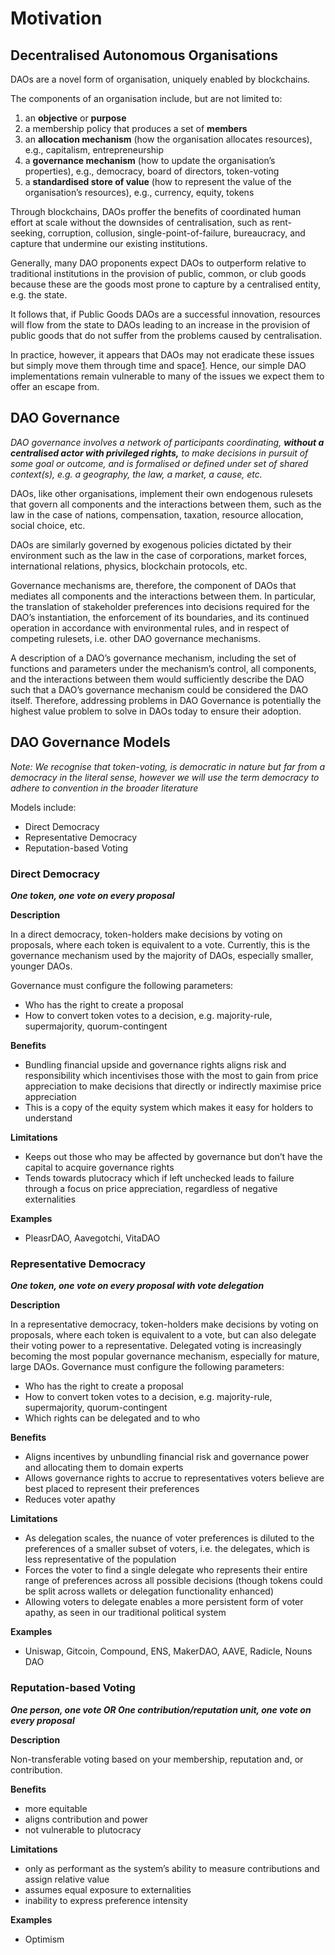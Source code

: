 # Motivation

## Decentralised Autonomous Organisations

DAOs are a novel form of organisation, uniquely enabled by blockchains.

The components of an organisation include, but are not limited to:

1. an **objective** or **purpose**
2. a membership policy that produces a set of **members**
3. an **allocation mechanism** (how the organisation allocates resources), e.g., capitalism, entrepreneurship
4. a **governance mechanism** (how to update the organisation’s properties), e.g., democracy, board of directors, token-voting
5. a **standardised store of value** (how to represent the value of the organisation’s resources), e.g., currency, equity, tokens

Through blockchains, DAOs proffer the benefits of coordinated human effort at scale without the downsides of centralisation, such as rent-seeking, corruption, collusion, single-point-of-failure, bureaucracy, and capture that undermine our existing institutions.

Generally, many DAO proponents expect DAOs to outperform relative to traditional institutions in the provision of public, common, or club goods because these are the goods most prone to capture by a centralised entity, e.g. the state.

It follows that, if Public Goods DAOs are a successful innovation, resources will flow from the state to DAOs leading to an increase in the provision of public goods that do not suffer from the problems caused by centralisation.

In practice, however, it appears that DAOs may not eradicate these issues but simply move them through time and space[1]. Hence, our simple DAO implementations remain vulnerable to many of the issues we expect them to offer an escape from.

## DAO Governance

*DAO governance involves a network of participants coordinating, **without a centralised actor with privileged rights,** to make decisions in pursuit of some goal or outcome, and is formalised or defined under set of shared context(s), e.g. a geography, the law, a market, a cause, etc.*

DAOs, like other organisations, implement their own endogenous rulesets that govern all components and the interactions between them, such as the law in the case of nations, compensation, taxation, resource allocation, social choice, etc.

DAOs are similarly governed by exogenous policies dictated by their environment such as the law in the case of corporations, market forces, international relations, physics, blockchain protocols, etc.

Governance mechanisms are, therefore, the component of DAOs that mediates all components and the interactions between them. In particular, the translation of stakeholder preferences into decisions required for the DAO’s instantiation, the enforcement of its boundaries, and its continued operation in accordance with environmental rules, and in respect of competing rulesets, i.e. other DAO governance mechanisms.

A description of a DAO’s governance mechanism, including the set of functions and parameters under the mechanism’s control, all components, and the interactions between them would sufficiently describe the DAO such that a DAO’s governance mechanism could be considered the DAO itself. Therefore, addressing problems in DAO Governance is potentially the highest value problem to solve in DAOs today to ensure their adoption.

## DAO Governance Models

*Note: We recognise that token-voting, is democratic in nature but far from a democracy in the literal sense, however we will use the term democracy to adhere to convention in the broader literature*

Models include:

- Direct Democracy
- Representative Democracy
- Reputation-based Voting

### **Direct Democracy**

***One token, one vote on every proposal*** 

**Description**

In a direct democracy, token-holders make decisions by voting on proposals, where each token is equivalent to a vote. Currently, this is the governance mechanism used by the majority of DAOs, especially smaller, younger DAOs.

Governance must configure the following parameters:

- Who has the right to create a proposal
- How to convert token votes to a decision, e.g. majority-rule, supermajority, quorum-contingent

**Benefits**

- Bundling financial upside and governance rights aligns risk and responsibility which incentivises those with the most to gain from price appreciation to make decisions that directly or indirectly maximise price appreciation
- This is a copy of the equity system which makes it easy for holders to understand

**Limitations**

- Keeps out those who may be affected by governance but don’t have the capital to acquire governance rights
- Tends towards plutocracy which if left unchecked leads to failure through a focus on price appreciation, regardless of negative externalities

**Examples**

- PleasrDAO, Aavegotchi, VitaDAO

### **Representative Democracy**

***One token, one vote on every proposal with vote delegation*** 

**Description**

In a representative democracy, token-holders make decisions by voting on proposals, where each token is equivalent to a vote, but can also delegate their voting power to a representative. Delegated voting is increasingly becoming the most popular governance mechanism, especially for mature, large DAOs. Governance must configure the following parameters:

- Who has the right to create a proposal
- How to convert token votes to a decision, e.g. majority-rule, supermajority, quorum-contingent
- Which rights can be delegated and to who

**Benefits**

- Aligns incentives by unbundling financial risk and governance power and allocating them to domain experts
- Allows governance rights to accrue to representatives voters believe are best placed to represent their preferences
- Reduces voter apathy

**Limitations**

- As delegation scales, the nuance of voter preferences is diluted to the preferences of a smaller subset of voters, i.e. the delegates, which is less representative of the population
- Forces the voter to find a single delegate who represents their entire range of preferences across all possible decisions (though tokens could be split across wallets or delegation functionality enhanced)
- Allowing voters to delegate enables a more persistent form of voter apathy, as seen in our traditional political system

**Examples**

- Uniswap, Gitcoin, Compound, ENS, MakerDAO, AAVE, Radicle, Nouns DAO

### **Reputation-based Voting**

***One person, one vote OR One contribution/reputation unit, one vote on every proposal*** 

**Description**

Non-transferable voting based on your membership, reputation and, or contribution.

**Benefits**

- more equitable
- aligns contribution and power
- not vulnerable to plutocracy

**Limitations**

- only as performant as the system’s ability to measure contributions and assign relative value
- assumes equal exposure to externalities
- inability to express preference intensity

**Examples**

- Optimism

[1]: https://kelsienabben.substack.com/p/towards-a-model-of-resilience-in